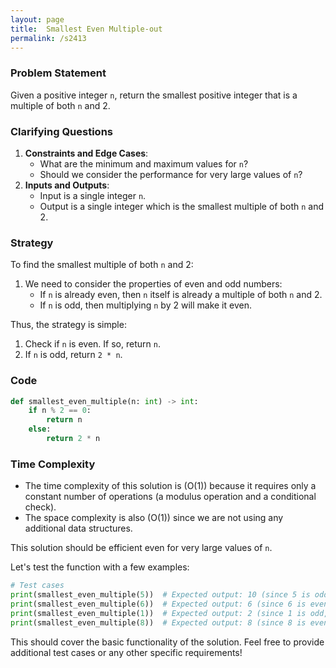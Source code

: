 ```yaml
---
layout: page
title:  Smallest Even Multiple-out
permalink: /s2413
---
```


### Problem Statement

Given a positive integer `n`, return the smallest positive integer that is a multiple of both `n` and 2.

### Clarifying Questions

1. **Constraints and Edge Cases**: 
   - What are the minimum and maximum values for `n`? 
   - Should we consider the performance for very large values of `n`?
2. **Inputs and Outputs**:
   - Input is a single integer `n`.
   - Output is a single integer which is the smallest multiple of both `n` and 2.

### Strategy

To find the smallest multiple of both `n` and 2:
1. We need to consider the properties of even and odd numbers:
   - If `n` is already even, then `n` itself is already a multiple of both `n` and 2.
   - If `n` is odd, then multiplying `n` by 2 will make it even.
   
Thus, the strategy is simple:
1. Check if `n` is even. If so, return `n`.
2. If `n` is odd, return `2 * n`.

### Code

```python
def smallest_even_multiple(n: int) -> int:
    if n % 2 == 0:
        return n
    else:
        return 2 * n
```

### Time Complexity

- The time complexity of this solution is \(O(1)\) because it requires only a constant number of operations (a modulus operation and a conditional check).
- The space complexity is also \(O(1)\) since we are not using any additional data structures.

This solution should be efficient even for very large values of `n`.

Let's test the function with a few examples:

```python
# Test cases
print(smallest_even_multiple(5))  # Expected output: 10 (since 5 is odd, 5 * 2 = 10)
print(smallest_even_multiple(6))  # Expected output: 6 (since 6 is even)
print(smallest_even_multiple(1))  # Expected output: 2 (since 1 is odd, 1 * 2 = 2)
print(smallest_even_multiple(8))  # Expected output: 8 (since 8 is even)
```

This should cover the basic functionality of the solution. Feel free to provide additional test cases or any other specific requirements!